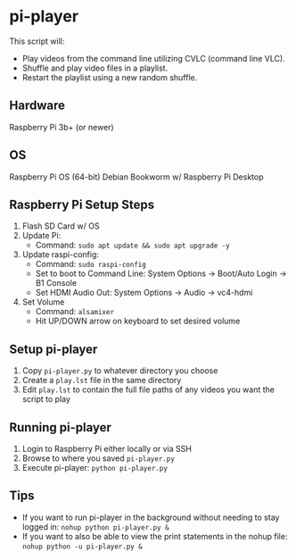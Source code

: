# pi-player
This script will:
- Play videos from the command line utilizing CVLC (command line VLC).
- Shuffle and play video files in a playlist.
- Restart the playlist using a new random shuffle.

## Hardware
Raspberry Pi 3b+ (or newer)

## OS
Raspberry Pi OS (64-bit) Debian Bookworm w/ Raspberry Pi Desktop

## Raspberry Pi Setup Steps
1. Flash SD Card w/ OS
2. Update Pi:
   - Command: `sudo apt update && sudo apt upgrade -y`
4. Update raspi-config:
   - Command: `sudo raspi-config`
   - Set to boot to Command Line: System Options -> Boot/Auto Login -> B1 Console
   - Set HDMI Audio Out: System Options -> Audio -> vc4-hdmi
5. Set Volume
   - Command: `alsamixer`
   - Hit UP/DOWN arrow on keyboard to set desired volume

## Setup pi-player
1. Copy `pi-player.py` to whatever directory you choose
2. Create a `play.lst` file in the same directory
3. Edit `play.lst` to contain the full file paths of any videos you want the script to play

## Running pi-player
1. Login to Raspberry Pi either locally or via SSH
2. Browse to where you saved `pi-player.py`
3. Execute pi-player: `python pi-player.py`

## Tips
- If you want to run pi-player in the background without needing to stay logged in: `nohup python pi-player.py &`
- If you want to also be able to view the print statements in the nohup file: `nohup python -u pi-player.py &`
